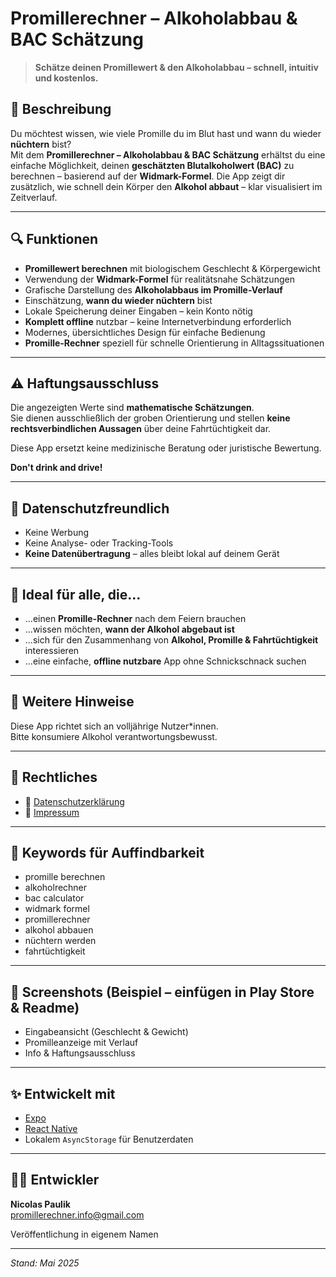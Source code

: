 # Promillerechner – Alkoholabbau & BAC Schätzung

> **Schätze deinen Promillewert & den Alkoholabbau – schnell, intuitiv und kostenlos.**

## 📱 Beschreibung

Du möchtest wissen, wie viele Promille du im Blut hast und wann du wieder **nüchtern** bist?  
Mit dem **Promillerechner – Alkoholabbau & BAC Schätzung** erhältst du eine einfache Möglichkeit, deinen **geschätzten Blutalkoholwert (BAC)** zu berechnen – basierend auf der **Widmark-Formel**. Die App zeigt dir zusätzlich, wie schnell dein Körper den **Alkohol abbaut** – klar visualisiert im Zeitverlauf.

---

## 🔍 Funktionen

- **Promillewert berechnen** mit biologischem Geschlecht & Körpergewicht  
- Verwendung der **Widmark-Formel** für realitätsnahe Schätzungen  
- Grafische Darstellung des **Alkoholabbaus im Promille-Verlauf**  
- Einschätzung, **wann du wieder nüchtern** bist  
- Lokale Speicherung deiner Eingaben – kein Konto nötig  
- **Komplett offline** nutzbar – keine Internetverbindung erforderlich  
- Modernes, übersichtliches Design für einfache Bedienung  
- **Promille-Rechner** speziell für schnelle Orientierung in Alltagssituationen  

---

## ⚠️ Haftungsausschluss

Die angezeigten Werte sind **mathematische Schätzungen**.  
Sie dienen ausschließlich der groben Orientierung und stellen **keine rechtsverbindlichen Aussagen** über deine Fahrtüchtigkeit dar.

Diese App ersetzt keine medizinische Beratung oder juristische Bewertung.

**Don't drink and drive!**

---

## 🔐 Datenschutzfreundlich

- Keine Werbung  
- Keine Analyse- oder Tracking-Tools  
- **Keine Datenübertragung** – alles bleibt lokal auf deinem Gerät

---

## 🚀 Ideal für alle, die…

- ...einen **Promille-Rechner** nach dem Feiern brauchen  
- ...wissen möchten, **wann der Alkohol abgebaut ist**  
- ...sich für den Zusammenhang von **Alkohol, Promille & Fahrtüchtigkeit** interessieren  
- ...eine einfache, **offline nutzbare** App ohne Schnickschnack suchen

---

## 📌 Weitere Hinweise

Diese App richtet sich an volljährige Nutzer*innen.  
Bitte konsumiere Alkohol verantwortungsbewusst.

---

## 🔗 Rechtliches

- 📄 [Datenschutzerklärung](./datenschutz.md)  
- 🧾 [Impressum](./impressum.md)

---

## 🧠 Keywords für Auffindbarkeit

- promille berechnen
- alkoholrechner
- bac calculator
- widmark formel
- promillerechner
- alkohol abbauen
- nüchtern werden
- fahrtüchtigkeit



---

## 📸 Screenshots (Beispiel – einfügen in Play Store & Readme)

- Eingabeansicht (Geschlecht & Gewicht)  
- Promilleanzeige mit Verlauf  
- Info & Haftungsausschluss

---

## ✨ Entwickelt mit

- [Expo](https://expo.dev/)
- [React Native](https://reactnative.dev/)
- Lokalem `AsyncStorage` für Benutzerdaten

---

## 👨‍💻 Entwickler

**Nicolas Paulik**  
promillerechner.info@gmail.com

Veröffentlichung in eigenem Namen

---

*Stand: Mai 2025*

